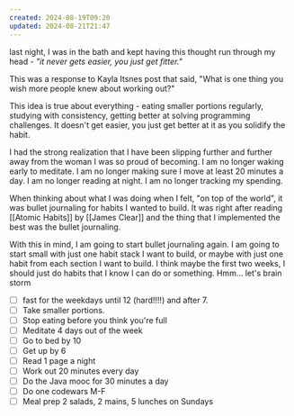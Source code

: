 ```yaml
---
created: 2024-08-19T09:20
updated: 2024-08-21T21:47
---
```

last night, I was in the bath and kept having this thought run through my head - *"it never gets easier, you just get fitter."* 

This was a response to Kayla Itsnes post that said, "What is one thing you wish more people knew about working out?" 

This idea is true about everything - eating smaller portions regularly, studying with consistency, getting better at solving programming challenges. It doesn't get easier, you just get better at it as you solidify the habit. 

I had the strong realization that I have been slipping further and further away from the woman I was so proud of becoming. I am no longer waking early to meditate. I am no longer making sure I move at least 20 minutes a day. I am no longer reading at night. I am no longer tracking my spending. 

When thinking about what I was doing when I felt, "on top of the world", it was bullet journaling for habits I wanted to build. It was right after reading [[Atomic Habits]] by [[James Clear]] and the thing that I implemented the best was the bullet journaling. 

With this in mind, I am going to start bullet journaling again. I am going to start small with just one habit stack I want to build, or maybe with just one habit from each section I want to build. I think maybe the first two weeks, I should just do habits that I know I can do or something. Hmm... let's brain storm
- [ ] fast for the weekdays until 12 (hard!!!!) and after 7. 
- [ ] Take smaller portions. 
- [ ] Stop eating before you think you're full
- [ ] Meditate 4 days out of the week
- [ ] Go to bed by 10
- [ ] Get up by 6
- [ ] Read 1 page a night
- [ ] Work out 20 minutes every day
- [ ] Do the Java mooc for 30 minutes a day
- [ ] Do one codewars M-F
- [ ] Meal prep 2 salads, 2 mains, 5 lunches on Sundays
